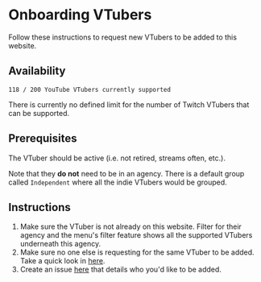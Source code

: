 # Onboarding VTubers

Follow these instructions to request new VTubers to be added to this website.

## Availability

`118 / 200 YouTube VTubers currently supported`

There is currently no defined limit for the number of Twitch VTubers that can be supported.

## Prerequisites

The VTuber should be active (i.e. not retired, streams often, etc.).

Note that they **do not** need to be in an agency. There is a default group called `Independent`
where all the indie VTubers would be grouped.

## Instructions

1. Make sure the VTuber is not already on this website. Filter for their agency and the menu's filter feature shows all the supported VTubers underneath this agency.
2. Make sure no one else is requesting for the same VTuber to be added. Take a quick look in [here](https://github.com/clovenski/vtuber-schedules/issues).
3. Create an issue [here](https://github.com/clovenski/vtuber-schedules/issues) that details who you'd like to be added.
